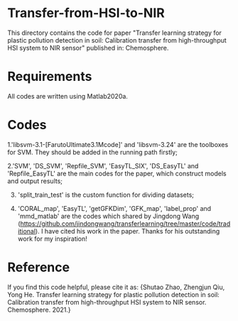 # Transfer-from-HSI-to-NIR
This directory contains the code for paper "Transfer learning strategy for plastic pollution detection in soil: Calibration transfer from high-throughput HSI system to NIR sensor" published in: Chemosphere.
# Requirements
All codes are written using Matlab2020a.
# Codes
1.'libsvm-3.1-[FarutoUltimate3.1Mcode]' and 'libsvm-3.24' are the toolboxes for SVM. They should be added in the running path firstly;

2.'SVM', 'DS_SVM', 'Repfile_SVM', 'EasyTL_SIX', 'DS_EasyTL' and 'Repfile_EasyTL' are the main codes for the paper, which construct models and output results;

3. 'split_train_test' is the custom function for dividing datasets;

4. 'CORAL_map', 'EasyTL', 'getGFKDim', 'GFK_map', 'label_prop' and 'mmd_matlab' are the codes which shared by Jingdong Wang (https://github.com/jindongwang/transferlearning/tree/master/code/traditional). I have cited his work in the paper. Thanks for his outstanding work for my inspiration!
# Reference
If you find this code helpful, please cite it as:
{Shutao Zhao, Zhengjun Qiu, Yong He. Transfer learning strategy for plastic pollution detection in soil: Calibration transfer from high-throughput HSI system to NIR sensor. Chemosphere. 2021.}
